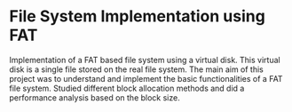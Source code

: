 # File System Implementation using FAT

Implementation of a FAT based file system using a virtual disk. This virtual disk is a single file stored on the real file system. The main aim of this project was to understand and implement the basic functionalities of a FAT file system. Studied different block allocation methods and did a performance analysis based on the block size.

